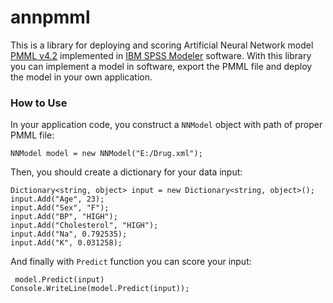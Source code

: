 # annpmml
This is a library for deploying and scoring Artificial Neural Network model <a href="http://dmg.org/pmml/pmml-v4-2-1.html">PMML v4.2</a> implemented in <a href="https://www.ibm.com/products/spss-modeler">IBM SPSS Modeler</a> software.
With this library you can implement a model in software, export the PMML file and deploy the model in your own application.
<h3>How to Use</h3>
<p>In your application code, you construct a <code>NNModel</code> object with path of proper PMML file:</p>
<code>NNModel model = new NNModel("E:/Drug.xml");</code>
<p>Then, you should create a dictionary for your data input:</p>
<code>Dictionary<span><</span>string, object<span>></span> input = new Dictionary<span><</span>string, object<span>></span>();</code>
  <code>input.Add("Age", 23);</code></br>
<code>input.Add("Sex", "F");</code></br>
<code>input.Add("BP", "HIGH");</code></br>
<code>input.Add("Cholesterol", "HIGH");</code></br>
<code>input.Add("Na", 0.792535);</code></br>
<code>input.Add("K", 0.031258);</code></br>
<p> And finally with <code>Predict</code> function you can score your input:</p> 
<code> model.Predict(input) </code></br>
<code>Console.WriteLine(model.Predict(input));</code>
